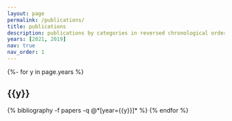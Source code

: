 ```yaml
---
layout: page
permalink: /publications/
title: publications
description: publications by categories in reversed chronological order. generated by jekyll-scholar.
years: [2021, 2019]
nav: true
nav_order: 1
---
```

<!-- _pages/publications.md -->
<div class="publications">

{%- for y in page.years %}
  <h2 class="year">{{y}}</h2>
  {% bibliography -f papers -q @*[year={{y}}]* %}
{% endfor %}

</div>
